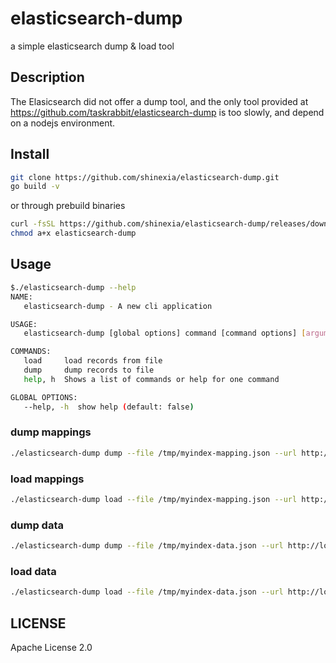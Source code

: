 # elasticsearch-dump

a simple elasticsearch dump & load tool

## Description

The Elasicsearch did not offer a dump tool, and the only tool provided at <https://github.com/taskrabbit/elasticsearch-dump> is too slowly, and depend on a nodejs environment.

## Install

``` bash
git clone https://github.com/shinexia/elasticsearch-dump.git
go build -v
```

or through prebuild binaries

``` bash
curl -fsSL https://github.com/shinexia/elasticsearch-dump/releases/download/v0.1.1/elasticsearch-dump -o elasticsearch-dump
chmod a+x elasticsearch-dump
```

## Usage

``` bash
$./elasticsearch-dump --help
NAME:
   elasticsearch-dump - A new cli application

USAGE:
   elasticsearch-dump [global options] command [command options] [arguments...]

COMMANDS:
   load     load records from file
   dump     dump records to file
   help, h  Shows a list of commands or help for one command

GLOBAL OPTIONS:
   --help, -h  show help (default: false)

```

### dump mappings

``` bash
./elasticsearch-dump dump --file /tmp/myindex-mapping.json --url http://localhost:9200/myindex --type mapping
```

### load mappings

``` bash
./elasticsearch-dump load --file /tmp/myindex-mapping.json --url http://localhost:9200/myindex --type mapping
```

### dump data

``` bash
./elasticsearch-dump dump --file /tmp/myindex-data.json --url http://localhost:9200/myindex --type data
```

### load data

``` bash
./elasticsearch-dump load --file /tmp/myindex-data.json --url http://localhost:9200/myindex --type data
```

## LICENSE

Apache License 2.0
